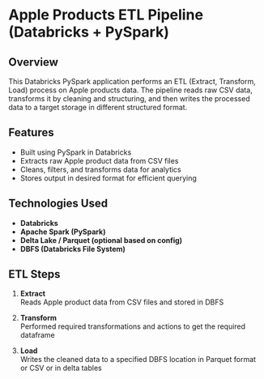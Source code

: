 # Apple Products ETL Pipeline (Databricks + PySpark)

## Overview

This Databricks PySpark application performs an ETL (Extract, Transform, Load) process on Apple products data. The pipeline reads raw CSV data, transforms it by cleaning and structuring, and then writes the processed data to a target storage in different structured format.

## Features

- Built using PySpark in Databricks
- Extracts raw Apple product data from CSV files
- Cleans, filters, and transforms data for analytics
- Stores output in desired format for efficient querying

## Technologies Used

- **Databricks**
- **Apache Spark (PySpark)**
- **Delta Lake / Parquet (optional based on config)**
- **DBFS (Databricks File System)**

## ETL Steps

1. **Extract**  
   Reads Apple product data from CSV files and stored in DBFS

2. **Transform**  
  Performed required transformations and actions to get the required dataframe

3. **Load**  
Writes the cleaned data to a specified DBFS location in Parquet format or CSV or in delta tables

